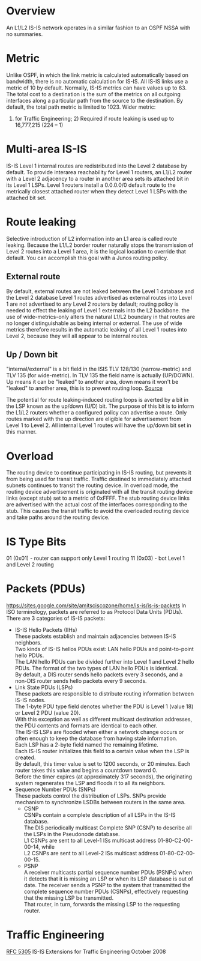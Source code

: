 # Overview
An L1/L2 IS-IS network operates in a similar fashion to an OSPF NSSA with no summaries.

# Metric
Unlike OSPF, in which the link metric is calculated automatically based on bandwidth, there is no automatic calculation for IS-IS. All IS-IS links use a metric of 10 by default.
Normally, IS-IS metrics can have values up to 63.
The total cost to a destination is the sum of the metrics on all outgoing interfaces along a particular path from the source to the destination.
By default, the total path metric is limited to 1023.
Wider metric:
1) for Traffic Engineering; 2) Required if route leaking is used
up to 16,777,215 (224 – 1)

# Multi-area IS-IS
IS-IS Level 1 internal routes are redistributed into the Level 2 database by default.
To provide interarea reachability for Level 1 routers, an L1/L2 router with a Level 2 adjacency to a router in another area sets its attached bit in its Level 1 LSPs.
Level 1 routers install a 0.0.0.0/0 default route to the metrically closest attached router when they detect Level 1 LSPs with the attached bit set.

# Route leaking
Selective introduction of L2 information into an L1 area is called route leaking.
Because the L1/L2 border router naturally stops the transmission of Level 2 routes into a Level 1 area, it is the logical location to override that default. You can accomplish this goal with a Junos routing policy.

## External route
By default, external routes are not leaked between the Level 1 database and the Level 2 database
Level 1 routes advertised as external routes into Level 1 are not advertised to any Level 2 routers by default;
routing policy is needed to effect the leaking of Level 1 externals into the L2 backbone.
the use of wide-metrics-only alters the natural L1/L2 boundary in that routes are no longer distinguishable as being internal or external.
The use of wide metrics therefore results in the automatic leaking of all Level 1 routes into Level 2, because they will all appear to be internal routes.

## Up / Down bit
"internal/external" is a bit field in the ISIS TLV 128/130 (narrow-metric) and TLV 135 (for wide-metric).
In TLV 135 the field name is actually (UP/DOWN).
Up means it can be "leaked" to another area, down means it won't be "leaked" to another area, this is to prevent routing loop.
[Source](http://www.cisco.com/c/en/us/support/docs/ip/integrated-intermediate-system-to-intermediate-system-is-is/13796-route-leak.html)

The potential for route leaking-induced routing loops is averted by a bit in the LSP known as the up/down (U/D) bit.
The purpose of this bit is to inform the L1/L2 routers whether a configured policy can advertise a route.
Only routes marked with the up direction are eligible for advertisement from Level 1 to Level 2.
All internal Level 1 routes will have the up/down bit set in this manner.

# Overload
The routing device to continue participating in IS-IS routing, but prevents it from being used for transit traffic.
Traffic destined to immediately attached subnets continues to transit the routing device.
In overload mode, the routing device advertisement is originated with all the transit routing device links (except stub) set to a metric of 0xFFFF.
The stub routing device links are advertised with the actual cost of the interfaces corresponding to the stub.
This causes the transit traffic to avoid the overloaded routing device and take paths around the routing device.

# IS Type Bits
01 (0x01) - router can support only Level 1 routing
11 (0x03) - bot Level 1 and Level 2 routing

# Packets (PDUs)
https://sites.google.com/site/amitsciscozone/home/is-is/is-is-packets
In ISO terminology, packets are referred to as Protocol Data Units (PDUs).
There are 3 categories of IS-IS packets:  
* IS-IS Hello Packets (IIHs)  
    These packets establish and maintain adjacencies between IS-IS neighbors.  
    Two kinds of IS-IS hellos PDUs exist: LAN hello PDUs and point-to-point hello PDUs.  
    The LAN hello PDUs can be divided further into Level 1 and Level 2 hello PDUs.
    The format of the two types of LAN hello PDUs is identical.  
    By default, a DIS router sends hello packets every 3 seconds, and a non-DIS router sends hello packets every 9 seconds.
* Link State PDUs (LSPs)  
    These packets are responsible to distribute routing information between IS-IS nodes.  
	  The 1-byte PDU type field denotes whether the PDU is Level 1 (value 18) or Level 2 PDU (value 20).  
    With this exception as well as different multicast destination addresses, the PDU contents and formats are identical to each other.  
    The IS-IS LSPs are flooded when either a network change occurs or often enough to keep the database from having stale information.  
    Each LSP has a 2-byte field named the remaining lifetime.  
    Each IS-IS router initializes this field to a certain value when the LSP is created.  
    By default, this timer value is set to 1200 seconds, or 20 minutes. Each router takes this value and begins a countdown toward 0.  
    Before the timer expires (at approximately 317 seconds), the originating system regenerates the LSP and floods it to all its neighbors.  
* Sequence Number PDUs (SNPs)  
   These packets control the distribution of LSPs. SNPs provide mechanism to synchronize LSDBs between routers in the same area.
   * CSNP  
      CSNPs contain a complete description of all LSPs in the IS-IS database.  
			The DIS periodically multicast Complete SNP (CSNP) to describe all the LSPs in the Pseudonode database.  
			L1 CSNPs are sent to all Level-1 ISs multicast address 01-80-C2-00-00-14, while  
			L2 CSNPs are sent to all Level-2 ISs multicast address 01-80-C2-00-00-15.  
    * PSNP  
			A receiver multicasts partial sequence number PDUs (PSNPs) when it detects that it is missing an LSP or when its LSP database is out of date.
			The receiver sends a PSNP to the system that transmitted the complete sequence number PDUs (CSNPs), effectively requesting that the missing LSP be transmitted.  
			That router, in turn, forwards the missing LSP to the requesting router.

# Traffic Engineering
[RFC 5305](https://tools.ietf.org/search/rfc5305)
IS-IS Extensions for Traffic Engineering    October 2008
